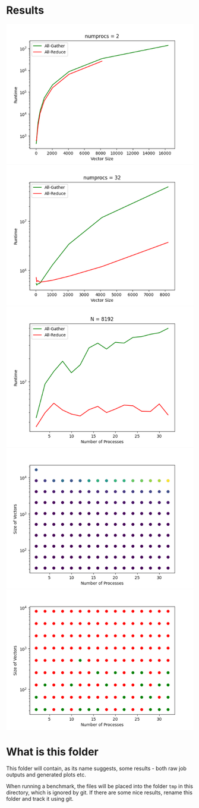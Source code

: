 # Results

![](first/plots/2_numprocs_benchmark_plot.png)
![](first/plots/32_numprocs_benchmark_plot.png)
![](first/plots/8192_N_benchmark_plot.png)
![](first/plots/all_benchmark_plot.png)
![](first/plots/comparison_benchmark_plot.png)

# What is this folder

This folder will contain, as its name suggests, some results - both raw job outputs and generated plots etc.

When running a benchmark, the files will be placed into the folder `tmp` in this directory, which is ignored by git. If
there are some nice results, rename this folder and track it using git.
